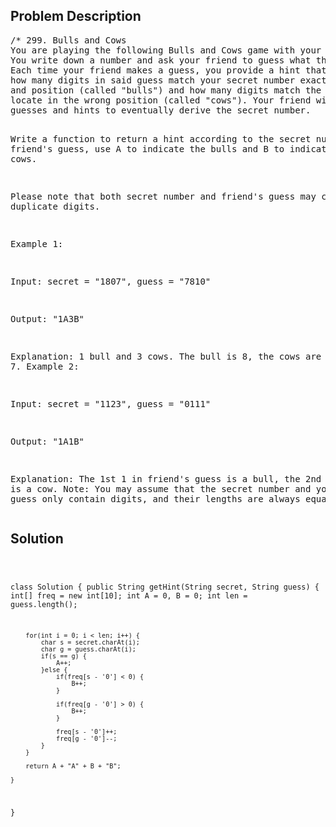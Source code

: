 <!--
<style>
  body { font-family: Arial, sans-serif; }
  .container { max-width: 100%; margin: auto; padding: 10px; }
  .comment-block { background-color: #f9f9f9; padding: 10px; border-left: 5px solid #ccc; max-width: 400px; margin: 20px; word-wrap: break-word; white-space: pre-wrap; }
  .code-block { background-color: #f4f4f4; padding: 10px; border: 1px solid #ddd; }
</style>
-->

<div class='container'>
<h2>Problem Description</h2>
<div class='comment-block'>
<pre>
/* 299. Bulls and Cows
You are playing the following Bulls and Cows game with your friend: 
You write down a number and ask your friend to guess what the number is. 
Each time your friend makes a guess, you provide a hint that indicates 
how many digits in said guess match your secret number exactly in both digit 
and position (called "bulls") and how many digits match the secret number but 
locate in the wrong position (called "cows"). Your friend will use successive 
guesses and hints to eventually derive the secret number.

Write a function to return a hint according to the secret number and friend's guess, 
use A to indicate the bulls and B to indicate the cows. 

Please note that both secret number and friend's guess may contain duplicate digits.

Example 1:

Input: secret = "1807", guess = "7810"

Output: "1A3B"

Explanation: 1 bull and 3 cows. The bull is 8, the cows are 0, 1 and 7.
Example 2:

Input: secret = "1123", guess = "0111"

Output: "1A1B"

Explanation: The 1st 1 in friend's guess is a bull, the 2nd or 3rd 1 is a cow.
Note: You may assume that the secret number and your friend's guess only contain digits, 
and their lengths are always equal.
*/
</pre>
</div>

<h2>Solution</h2>
<div class='code-block'>
<pre><code class='language-java'>

class Solution {
    public String getHint(String secret, String guess) {
        int[] freq = new int[10];
        int A = 0, B = 0;
        int len = guess.length();
        
        for(int i = 0; i < len; i++) {
            char s = secret.charAt(i);
            char g = guess.charAt(i);
            if(s == g) {
                A++;
            }else {
                if(freq[s - '0'] < 0) {
                    B++;
                }
                
                if(freq[g - '0'] > 0) {
                    B++;
                }
                
                freq[s - '0']++;
                freq[g - '0']--;
            }
        }
        
        return A + "A" + B + "B";
        
    }
}</code></pre>
</div>
</div>
